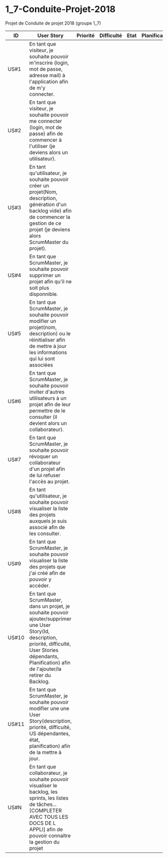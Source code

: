 # 1_7-Conduite-Projet-2018
Projet de Conduite de projet 2018 (groupe 1_7)

|ID|User Story|Priorité|Difficulté|Etat|Planification|
|---|---|---|---|---|---|
|US#1|En tant que visiteur, je souhaite pouvoir m'inscrire (login, mot de passe, adresse mail) à l'application afin de m'y connecter.|||||
|US#2|En tant que visiteur, je souhaite pouvoir me connecter (login, mot de passe) afin de commencer à l'utiliser (je deviens alors un utilisateur).|||||
|US#3|En tant qu'utilisateur, je souhaite pouvoir créer un projet(Nom, description, génération d'un backlog vide) afin de commencer la gestion de ce projet (je deviens alors ScrumMaster du projet).|||||
|US#4|En tant que ScrumMaster, je souhaite pouvoir supprimer un projet afin qu'il ne soit plus disponnible.|||||
|US#5|En tant que ScrumMaster, je souhaite pouvoir modifier un projet(nom, description) ou le réinitialiser afin de mettre à jour les informations qui lui sont associées|||||
|US#6|En tant que ScrumMaster, je souhaite pouvoir inviter d'autres utilisateurs à un projet afin de leur permettre de le consulter (il devient alors un collaborateur).|||||
|US#7|En tant que ScrumMaster, je souhaite pouvoir révoquer un collaborateur d'un projet afin de lui refuser l'accès au projet.|||||
|US#8|En tant qu'utilisateur, je souhaite pouvoir visualiser la liste des projets auxquels je suis associé afin de les consulter.|||||
|US#9|En tant que ScrumMaster, je souhaite pouvoir visualiser la liste des projets que j'ai créé afin de pouvoir y accéder.|||||
|US#10|En tant que ScrumMaster, dans un projet, je souhaite pouvoir ajouter/supprimer une User Story(Id, description, priorité, difficulté, User Stories dépendants, Planification) afin de l'ajouter/la retirer du Backlog.|||||
|US#11|En tant que ScrumMaster, je souhaite pouvoir modifier une une User Story(description, priorité, difficulté, US dépendantes, état, planification) afin de la mettre à jour.|||||
|US#N|En tant que collaborateur, je souhaite pouvoir visualiser le backlog, les sprints, les listes de tâches... [COMPLETER AVEC TOUS LES DOCS DE L APPLI] afin de pouvoir connaître la gestion du projet||||||
